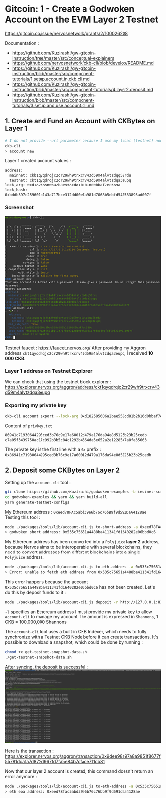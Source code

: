 # Gitcoin: 1 - Create a Godwoken Account on the EVM Layer 2 Testnet

https://gitcoin.co/issue/nervosnetwork/grants/2/100026208

Documentation :
- https://github.com/Kuzirashi/gw-gitcoin-instruction/tree/master/src/conceptual-explainers
- https://github.com/nervosnetwork/ckb-cli/blob/develop/README.md
- https://github.com/Kuzirashi/gw-gitcoin-instruction/blob/master/src/component-tutorials/1.setup.account.in.ckb.cli.md
- https://github.com/Kuzirashi/gw-gitcoin-instruction/blob/master/src/component-tutorials/4.layer2.deposit.md
- https://github.com/Kuzirashi/gw-gitcoin-instruction/blob/master/src/component-tutorials/3.setup.and.use.account.cli.md

## 1. Create and Fund an Account with CKBytes on Layer 1

```bash
# I do not provide --url parameter because I use my local (testnet) node
ckb-cli
> account new
```

Layer 1 created account values :
```
address:
  mainnet: ckb1qyqdrqjc2cr29wh9trxcrv43d59m4alvtzdqq58rdu
  testnet: ckt1qyqdrqjc2cr29wh9trxcrv43d59m4alvtzdqa3eupq
lock_arg: 0xd182585606a2bae558cd81b2b16d0bbaf7ec589a
lock_hash: 0xbddb397c259601b143a717bce312dd00e7a981d7068b5ebfd540533893ad007f
```

### Screenshot

![Account creation](images/account_new.png)

Testnet faucet : https://faucet.nervos.org/
After providing my Aggron address `ckt1qyqdrqjc2cr29wh9trxcrv43d59m4alvtzdqa3eupq`, I received **10 000 CKB**.

### Layer 1 address on Testnet Explorer

We can check that using the testnet block explorer : https://explorer.nervos.org/aggron/address/ckt1qyqdrqjc2cr29wh9trxcrv43d59m4alvtzdqa3eupq

### Exporting my private key

```bash
ckb-cli account export --lock-arg 0xd182585606a2bae558cd81b2b16d0bbaf7ec589a --extended-privkey-path /home/nervos/Nervos-Hackaton/1-Godwoken-account/privkey.txt
```

Content of `privkey.txt`
```
86941c71930644295ced3b76c9e17a60012d479a176da94e8d5125b23b25cedb
c7a05f3439750ac17c992b3b5c84c1292b4664da5e652a2e1228547a8fa35663
```

The private key is the first line with a `0x` prefix : `0x86941c71930644295ced3b76c9e17a60012d479a176da94e8d5125b23b25cedb`

## 2. Deposit some CKBytes on Layer 2

Setting up the `account-cli` tool :
```bash
git clone https://github.com/Kuzirashi/godwoken-examples -b testnet-script
cd godwoken-examples && yarn && yarn build-all
yarn generate-testnet-configs
```

My Ethereum address : `0xeed78FAc5abd39e6b76c76bB9f9d591DaA4128ae`
Testing this tool :
```bash
node ./packages/tools/lib/account-cli.js to-short-address -a 0xeed78FAc5abd39e6b76c76bB9f9d591DaA4128ae
> godwoken short address: 0x535c75651a4488ba411341fd1640282e06bbd0c6
```
My Ethereum address has been converted into a `Polyjuice` **layer 2** address, because Nervos aims to be interoperable with several blockchains, they need to convert addresses from different blockchains into a single `Polyjuice` address.

```bash
node ./packages/tools/lib/account-cli.js to-eth-address -a 0x535c75651a4488ba411341fd1640282e06bbd0c6
> Error: unable to fetch eth address from 0x535c75651a4488ba411341fd1640282e06bbd0c6
```
This error happens because the account `0x535c75651a4488ba411341fd1640282e06bbd0c6` has not been created. Let's do this by deposit funds to it :
```bash
node ./packages/tools/lib/account-cli.js deposit -r http://127.0.0.1:8114 -p 0x86941c71930644295ced3b76c9e17a60012d479a176da94e8d5125b23b25cedb -l 0xeed78FAc5abd39e6b76c76bB9f9d591DaA4128ae -c 100000000000
```
`-l` specifies an Ethereum address
I must provide my private key to allow `account-cli` to manage my account
The amount is expressed in `Shannons`, 1 CKB = 100,000,000 Shannons

The `account-cli` tool uses a built in CKB Indexer, which needs to fully synchronize with a Testnet CKB Node before it can create transactions. It's possible to download a snapshot, which could be done by running :
```bash
chmod +x get-testnet-snapshot-data.sh
./get-testnet-snapshot-data.sh
```

After syncing, the deposit is successful :
![Deposit](images/deposit.png)

Here is the transaction : https://explorer.nervos.org/aggron/transaction/0x9dee98a97a8a9851f8677f55781dca1a7d872d967fd7fa5e84b7cface711cb81

Now that our layer 2 account is created, this command doesn't return an error anymore :
```bash
node ./packages/tools/lib/account-cli.js to-eth-address -a 0x535c75651a4488ba411341fd1640282e06bbd0c6
> eth eoa address: 0xeed78fac5abd39e6b76c76bb9f9d591daa4128ae
```
